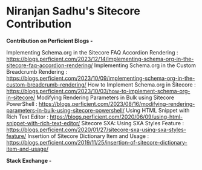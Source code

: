 <!--
**sadhuniranjan/sadhuniranjan** is a ✨ _special_ ✨ repository because its `README.md` (this file) appears on your GitHub profile.

Here are some ideas to get you started:

- 🔭 I’m currently working on ...
- 🌱 I’m currently learning ...
- 👯 I’m looking to collaborate on ...
- 🤔 I’m looking for help with ...
- 💬 Ask me about ...
- 📫 How to reach me: ...
- 😄 Pronouns: ...
- ⚡ Fun fact: ...
-->
# Niranjan Sadhu's Sitecore Contribution

**Contribution on Perficient Blogs -** 

Implementing Schema.org in the Sitecore FAQ Accordion Rendering : https://blogs.perficient.com/2023/12/14/implementing-schema-org-in-the-sitecore-faq-accordion-rendering/
Implementing Schema.org in the Custom Breadcrumb Rendering : https://blogs.perficient.com/2023/10/09/implementing-schema-org-in-the-custom-breadcrumb-rendering/
How to Implement Schema.org in Sitecore : https://blogs.perficient.com/2023/10/03/how-to-implement-schema-org-in-sitecore/
Modifying Rendering Parameters in Bulk using Sitecore PowerShell : https://blogs.perficient.com/2023/08/16/modifying-rendering-parameters-in-bulk-using-sitecore-powershell/
Using HTML Snippet with Rich Text Editor : https://blogs.perficient.com/2020/06/09/using-html-snippet-with-rich-text-editor/
Sitecore SXA: Using SXA Styles Feature : https://blogs.perficient.com/2020/01/27/sitecore-sxa-using-sxa-styles-feature/
Insertion of Sitecore Dictionary Item and Usage : https://blogs.perficient.com/2019/11/25/insertion-of-sitecore-dictionary-item-and-usage/


**Stack Exchange -**

